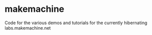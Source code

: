 makemachine
===========

Code for the various demos and tutorials for the currently hibernating labs.makemachine.net 
